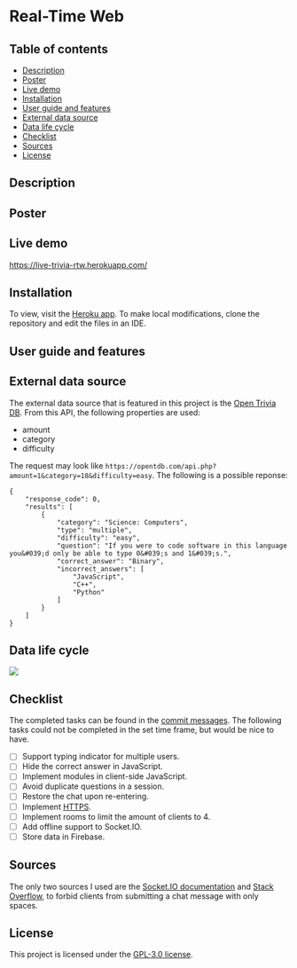 # Real-Time Web

## Table of contents
- [Description](#description)
- [Poster](#poster)
- [Live demo](#live-demo)
- [Installation](#installation)
- [User guide and features](#user-guide-and-features)
- [External data source](#external-data-source)
- [Data life cycle](#data-life-cycle)
- [Checklist](#checklist)
- [Sources](#sources)
- [License](#license)

## Description
<!-- Start out with a title and a description -->
<!-- ☝️ replace this description with a description of your own work -->

## Poster
<!-- Add a nice image here at the end of the week, showing off your shiny frontend 📸 -->

## Live demo
https://live-trivia-rtw.herokuapp.com/

## Installation
To view, visit the [Heroku app](https://live-trivia-rtw.herokuapp.com/). To make local modifications, clone the repository and edit the files in an IDE.

## User guide and features
<!-- ...but how does one use this project? What are its features 🤔 -->

## External data source
The external data source that is featured in this project is the [Open Trivia DB](https://opentdb.com). From this API, the following properties are used:

- amount
- category
- difficulty

The request may look like `https://opentdb.com/api.php?amount=1&category=18&difficulty=easy`. The following is a possible reponse:

```
{
	"response_code": 0,
	"results": [
		{
			"category": "Science: Computers",
			"type": "multiple",
			"difficulty": "easy",
			"question": "If you were to code software in this language you&#039;d only be able to type 0&#039;s and 1&#039;s.",
			"correct_answer": "Binary",
			"incorrect_answers": [
				"JavaScript",
				"C++",
				"Python"
			]
		}
	]
}
```

## Data life cycle
![](https://user-images.githubusercontent.com/90243819/167636818-363c1211-bd84-4857-9d9f-9d9b6f9786d7.png)

## Checklist
The completed tasks can be found in the [commit messages](https://github.com/lisannevvliet/live-trivia/commits/main). The following tasks could not be completed in the set time frame, but would be nice to have.

- [ ] Support typing indicator for multiple users.
- [ ] Hide the correct answer in JavaScript.
- [ ] Implement modules in client-side JavaScript.
- [ ] Avoid duplicate questions in a session.
- [ ] Restore the chat upon re-entering.
- [ ] Implement [HTTPS](https://stackoverflow.com/questions/31156884/how-to-use-https-on-node-js-using-express-socket-io).
- [ ] Implement rooms to limit the amount of clients to 4.
- [ ] Add offline support to Socket.IO.
- [ ] Store data in Firebase.

## Sources
The only two sources I used are the [Socket.IO documentation](https://socket.io/get-started/chat) and [Stack Overflow](https://stackoverflow.com/questions/13766015/is-it-possible-to-configure-a-required-field-to-ignore-white-space), to forbid clients from submitting a chat message with only spaces.

## License
This project is licensed under the [GPL-3.0 license](https://github.com/lisannevvliet/real-time-web-2122/blob/main/LICENSE).
